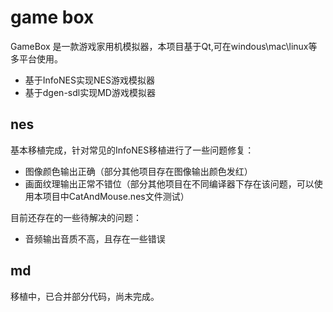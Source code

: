 # game box 

GameBox 是一款游戏家用机模拟器，本项目基于Qt,可在windous\mac\linux等多平台使用。

- 基于InfoNES实现NES游戏模拟器
- 基于dgen-sdl实现MD游戏模拟器

## nes

基本移植完成，针对常见的InfoNES移植进行了一些问题修复：

- 图像颜色输出正确（部分其他项目存在图像输出颜色发红）
- 画面纹理输出正常不错位（部分其他项目在不同编译器下存在该问题，可以使用本项目中CatAndMouse.nes文件测试）

目前还存在的一些待解决的问题：

- 音频输出音质不高，且存在一些错误

## md

移植中，已合并部分代码，尚未完成。

